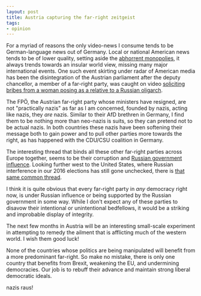 ```yaml
---
layout: post
title: Austria capturing the far-right zeitgeist
tags:
- opinion
---
```


For a myriad of reasons the only video-news I consume tends to be
German-language news out of Germany. Local or national American news tends to
be of lower quality, setting aside the [abhorrent
monopolies](https://www.teenvogue.com/story/sinclair-broadcast-group-and-media-monopolies-explained),
it always trends towards an insular world view, missing many major
international events. One such event skirting under radar of American media has
been the disintegration of the Austrian parliament after the deputy chancellor,
a member of a far-right party, was caught on video [soliciting bribes from a woman posing as a relative to a
Russian
oligarch](https://www.theguardian.com/world/2019/may/20/austria-ibiza-scandal-sting-operation-what-happened-why-does-it-matter).

The FPÖ, the Austrian far-right party whose ministers have resigned, are not
"practically nazis" as far as I am concerned, founded by nazis, acting like
nazis, they _are_ nazis. Similar to their AfD brethren in Germany, I find them
to be nothing more than neo-nazis is suits, so they can pretend not to be
actual nazis.  In both countries these nazis have been softening their message
both to gain power and to pull other parties more towards the right, as has
happened with the CDU/CSU coalition in Germany.

The interesting thread that binds all these other far-right parties across
Europe together, seems to be their corruption and [Russian government
influence](https://www.spiegel.de/international/germany/german-populists-forge-deeper-ties-with-russia-a-1089562.html).
Looking further west to the United States, where Russian interference in our
2016 elections has still gone unchecked, there is [that same common
thread](https://www.theguardian.com/us-news/2019/mar/01/nra-russia-investigations-gun-lobby).


I think it is quite obvious that every far-right party in _any_ democracy right
now, is under Russian influence or being supported by the Russian government in
some way. While I don't expect any of these parties to disavow their
intentional or unintentional bedfellows, it would be a striking and
improbable display of integrity.

The next few months in Austria will be an interesting small-scale experiment in
attempting to remedy the ailment that is afflicting much of the western world.
I wish them good luck!


None of the countries whose politics are being manipulated will benefit from a
more predominant far-right. So make no mistake, there is only one country that
benefits from Brexit, weakening the EU, and undermining democracies. Our job
is to rebuff their advance and maintain strong liberal democratic ideals.


nazis raus!
